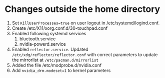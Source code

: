 # Changes outside the home directory

1. Set `KillUserProcesses=true` on user logout in /etc/systemd/logind.conf.
2. Create /etc/X11/xorg.conf.d/30-touchpad.conf
3. Enabled following systemd services
   1. bluetooth.service
   2. nvidia-powerd.service
4. Enabled `reflector.service`. Updated `/etc/xdg/reflector/reflector.conf`
   with correct parameters to update the mirrorlist at `/etc/pacman.d/mirrorlist`
5. Added the file /etc/modprobe.d/nvidia.conf
6. Add `nvidia_drm.modeset=1` to kernel parameters
